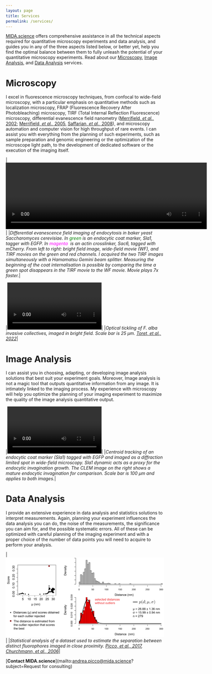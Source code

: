```yaml
---
layout: page
title: Services
permalink: /services/
---
```


[MIDA.science](/) offers comprehensive assistance in all the technical aspects required for quantitative microscopy experiments and data analysis, and guides you in any of the three aspects listed below, or better yet, help you find the optimal balance between them to fully unleash the potential of your quantitative microscopy experiments.
Read about our [Microscopy](#microscopy), [Image Analysis](#image-analysis), and [Data Analysis](#data-analysis) services.

# Microscopy

I excel in fluorescence microscopy techniques, from confocal to wide-field microscopy, with a particular emphasis on quantitative methods such as localization microscopy, FRAP (Fluorescence Recovery After Photobleaching) microscopy, TIRF (Total Internal Reflection Fluorescence) microscopy, differential evanescence field nanometry ([Merrifield, *et al.*, 2002][merrifield-2002]; [Merrifield, *et al.*, 2005][merrifield-2005], [Saffarian, *et al.*, 2008][saffarian]), 
and microscopy automation and computer vision for high throughput of rare events.
I can assist you with everything from the planning of such experiments, such as sample preparation and genomic engineering or the optimization of the microscope light path, to the development of dedicated software or the execution of the imaging itself.

|<video  class="centred-video" width="640" height="212" autoplay loop><source src="/assets/videos/Epi-Tirf-scale_bar-7x-faster_big.mov" type="video/mp4"></video>|
|*Differential evanescence field imaging of endocytosis in baker yeast Saccharomyces cerevisiae. In <span style="color:green">green</span> is an endocytic coat marker, Sla1, tagger with EGFP. In <span style="color:magenta">magenta</span>  is an actin crosslinker, Sac6, tagged with mCherry. From left to right: bright field image, wide-field movie (WF), and TIRF movies on the green and red channels. I acquired the two TIRF images simultaneously with a Hamamatsu Gemini beam splitter. Measuring the beginning of the coat internalisation is possible by comparing the time a green spot disappears in the TIRF movie to the WF movie. Movie plays 7x faster.*|

|![video](/assets/videos/1-s2.0-S0960982222004092-mmc5.mov)|
|*Optical tickling of F. alba invasive collectives, imaged in bright field. Scale bar is 25 &mu;m. [Toret, et al., 2022][toret]*|

# Image Analysis

I can assist you in choosing, adapting, or developing image analysis solutions that best suit your experiment goals. Moreover, Image analysis is not a magic tool that outputs quantitative information from any image. It is intimately linked to the imaging process. My experience with microscopy will help you optimize the planning of your imaging experiment to maximize the quality of the image analysis quantitative output.

|![video](/assets/videos/tracking_endocytosis.mov)|
|*Centroid tracking of an endocytic coat marker (Sla1) tagged with EGFP and imaged as a diffraction limited spot in wide-field microscopy. Sla1 dynamic acts as a proxy for the endocytic invagination growth. The CLEM image on the right shows a mature endocytic invagination for comparison. Scale bar is 100 &mu;m and applies to both images.*|

# Data Analysis

I provide an extensive experience in data analysis and statistics solutions to interpret measurements. Again, planning your experiment influences the data analysis you can do, the noise of the measurements, the significance you can aim for, and the possible systematic errors. All of these can be optimized with careful planning of the imaging experiment and with a proper choice of the number of data points you will need to acquire to perform your analysis.

|![image](/assets/images/statistics.png)|
|*Statistical analysis of a dataset used to estimate the separation between distinct fluorophores imaged in close proximity. [Picco, et al., 2017][picco-cell], [Churchmann, et al., 2006][churchmann]*|

[**Contact MIDA.science**](mailto:andrea.picco@mida.science?subject=Request for consulting)

[merrifield-2002]: https://doi.org/10.1529/biophysj.107.117234
[merrifield-2005]: https://doi.org/10.1016/j.cell.2005.03.015
[saffarian]: https://doi.org/10.1529/biophysj.107.117234
[toret]: https://www.sciencedirect.com/science/article/pii/S0960982222004092
[picco-cell]: https://doi.org/10.1016/j.cell.2017.01.004
[churchmann]: https://doi.org/10.1529/biophysj.105.065599
